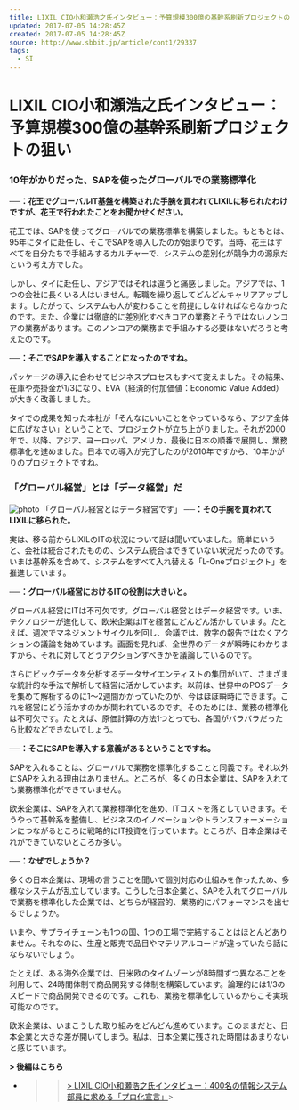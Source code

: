 ```yaml
---
title: LIXIL CIO小和瀬浩之氏インタビュー：予算規模300億の基幹系刷新プロジェクトの狙い
updated: 2017-07-05 14:28:45Z
created: 2017-07-05 14:28:45Z
source: http://www.sbbit.jp/article/cont1/29337
tags:
  - SI
---
```


# LIXIL CIO小和瀬浩之氏インタビュー：予算規模300億の基幹系刷新プロジェクトの狙い

### 10年がかりだった、SAPを使ったグローバルでの業務標準化

**──：花王でグローバルIT基盤を構築された手腕を買われてLIXILに移られたわけですが、花王で行われたことをお聞かせください。**

花王では、SAPを使ってグローバルでの業務標準を構築しました。もともとは、95年にタイに赴任し、そこでSAPを導入したのが始まりです。当時、花王はすべてを自分たちで手組みするカルチャーで、システムの差別化が競争力の源泉だという考え方でした。

しかし、タイに赴任し、アジアではそれは違うと痛感しました。アジアでは、1つの会社に長くいる人はいません。転職を繰り返してどんどんキャリアアップします。したがって、システムも人が変わることを前提にしなければならなかったのです。また、企業には徹底的に差別化すべきコアの業務とそうではないノンコアの業務があります。このノンコアの業務まで手組みする必要はないだろうと考えたのです。

**──：そこでSAPを導入することになったのですね。**

パッケージの導入に合わせてビジネスプロセスもすべて変えました。その結果、在庫や売掛金が1/3になり、EVA（経済的付加価値：Economic Value Added）が大きく改善しました。

タイでの成果を知った本社が「そんなにいいことをやっているなら、アジア全体に広げなさい」ということで、プロジェクトが立ち上がりました。それが2000年で、以降、アジア、ヨーロッパ、アメリカ、最後に日本の順番で展開し、業務標準化を進めました。日本での導入が完了したのが2010年ですから、10年かがりのプロジェクトですね。

### 「グローバル経営」とは「データ経営」だ

![photo](../_resources/ebc7f9f6787cc9b3cc500674cd72b357.jpg)
「グローバル経営とはデータ経営です」
**──：その手腕を買われてLIXILに移られた。**

実は、移る前からLIXILのITの状況について話は聞いていました。簡単にいうと、会社は統合されたものの、システム統合はできていない状況だったのです。いまは基幹系を含めて、システムをすべて入れ替える「L-Oneプロジェクト」を推進しています。

**──：グローバル経営におけるITの役割は大きいと。**

グローバル経営にITは不可欠です。グローバル経営とはデータ経営です。いま、テクノロジーが進化して、欧米企業はITを経営にどんどん活かしています。たとえば、週次でマネジメントサイクルを回し、会議では、数字の報告ではなくアクションの議論を始めています。画面を見れば、全世界のデータが瞬時にわかりますから、それに対してどうアクションすべきかを議論しているのです。

さらにビックデータを分析するデータサイエンティストの集団がいて、さまざまな統計的な手法で解析して経営に活かしています。以前は、世界中のPOSデータを集めて解析するのに1～2週間かかっていたのが、今はほぼ瞬時にできます。これを経営にどう活かすのかが問われているのです。そのためには、業務の標準化は不可欠です。たとえば、原価計算の方法1つとっても、各国がバラバラだったら比較などできないでしょう。

**──：そこにSAPを導入する意義があるということですね。**

SAPを入れることは、グローバルで業務を標準化することと同義です。それ以外にSAPを入れる理由はありません。ところが、多くの日本企業は、SAPを入れても業務標準化ができていません。

欧米企業は、SAPを入れて業務標準化を進め、ITコストを落としていきます。そうやって基幹系を整備し、ビジネスのイノベーションやトランスフォーメーションにつながるところに戦略的にIT投資を行っています。ところが、日本企業はそれができていないところが多い。

**──：なぜでしょうか？**

多くの日本企業は、現場の言うことを聞いて個別対応の仕組みを作ったため、多様なシステムが乱立しています。こうした日本企業と、SAPを入れてグローバルで業務を標準化した企業では、どちらが経営的、業務的にパフォーマンスを出せるでしょうか。

いまや、サプライチェーンも1つの国、1つの工場で完結することはほとんどありません。それなのに、生産と販売で品目やマテリアルコードが違っていたら話にならないでしょう。

たとえば、ある海外企業では、日米欧のタイムゾーンが8時間ずつ異なることを利用して、24時間体制で商品開発する体制を構築しています。論理的には1/3のスピードで商品開発できるのです。これも、業務を標準化しているからこそ実現可能なのです。

欧米企業は、いまこうした取り組みをどんどん進めています。このままだと、日本企業と大きな差が開いてしまう。私は、日本企業に残された時間はあまりないと感じています。

**> 後編はこちら**
>
>

- >   > [> LIXIL CIO小和瀬浩之氏インタビュー：400名の情報システム部員に求める「プロ化宣言」](http://www.sbbit.jp/article/cont1/29351)>

>